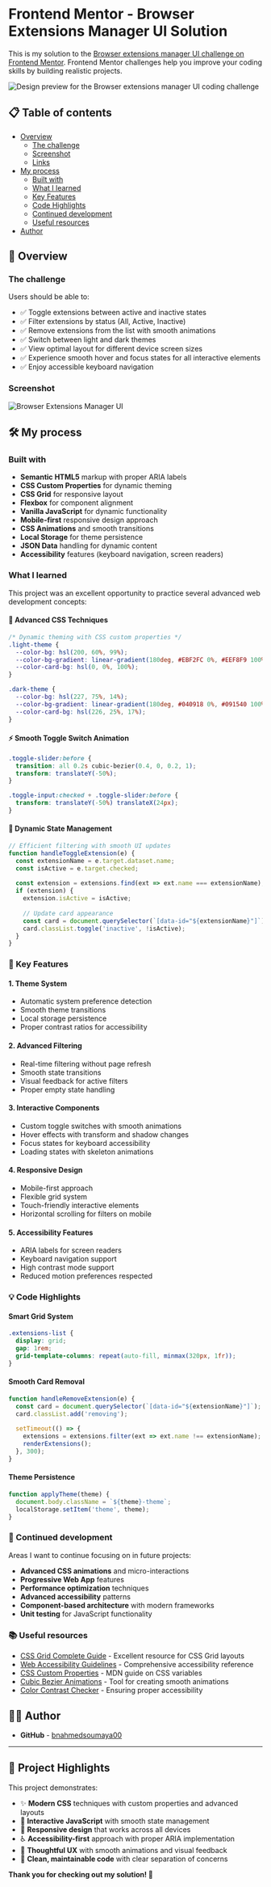 # Frontend Mentor - Browser Extensions Manager UI Solution

This is my solution to the [Browser extensions manager UI challenge on Frontend Mentor](https://www.frontendmentor.io/challenges/browser-extension-manager-ui-yNZnOfsMAp). Frontend Mentor challenges help you improve your coding skills by building realistic projects.

![Design preview for the Browser extensions manager UI coding challenge](./preview.jpg)

## 📋 Table of contents

- [Overview](#overview)
  - [The challenge](#the-challenge)
  - [Screenshot](#screenshot)
  - [Links](#links)
- [My process](#my-process)
  - [Built with](#built-with)
  - [What I learned](#what-i-learned)
  - [Key Features](#key-features)
  - [Code Highlights](#code-highlights)
  - [Continued development](#continued-development)
  - [Useful resources](#useful-resources)
- [Author](#author)

## 🎯 Overview

### The challenge

Users should be able to:

- ✅ Toggle extensions between active and inactive states
- ✅ Filter extensions by status (All, Active, Inactive)
- ✅ Remove extensions from the list with smooth animations
- ✅ Switch between light and dark themes
- ✅ View optimal layout for different device screen sizes
- ✅ Experience smooth hover and focus states for all interactive elements
- ✅ Enjoy accessible keyboard navigation

### Screenshot

![Browser Extensions Manager UI](./preview.jpg)


## 🛠️ My process

### Built with

- **Semantic HTML5** markup with proper ARIA labels
- **CSS Custom Properties** for dynamic theming
- **CSS Grid** for responsive layout
- **Flexbox** for component alignment
- **Vanilla JavaScript** for dynamic functionality
- **Mobile-first** responsive design approach
- **CSS Animations** and smooth transitions
- **Local Storage** for theme persistence
- **JSON Data** handling for dynamic content
- **Accessibility** features (keyboard navigation, screen readers)

### What I learned

This project was an excellent opportunity to practice several advanced web development concepts:

#### 🎨 **Advanced CSS Techniques**
```css
/* Dynamic theming with CSS custom properties */
.light-theme {
  --color-bg: hsl(200, 60%, 99%);
  --color-bg-gradient: linear-gradient(180deg, #EBF2FC 0%, #EEF8F9 100%);
  --color-card-bg: hsl(0, 0%, 100%);
}

.dark-theme {
  --color-bg: hsl(227, 75%, 14%);
  --color-bg-gradient: linear-gradient(180deg, #040918 0%, #091540 100%);
  --color-card-bg: hsl(226, 25%, 17%);
}
```

#### ⚡ **Smooth Toggle Switch Animation**
```css
.toggle-slider:before {
  transition: all 0.2s cubic-bezier(0.4, 0, 0.2, 1);
  transform: translateY(-50%);
}

.toggle-input:checked + .toggle-slider:before {
  transform: translateY(-50%) translateX(24px);
}
```

#### 🔄 **Dynamic State Management**
```javascript
// Efficient filtering with smooth UI updates
function handleToggleExtension(e) {
  const extensionName = e.target.dataset.name;
  const isActive = e.target.checked;
  
  const extension = extensions.find(ext => ext.name === extensionName);
  if (extension) {
    extension.isActive = isActive;
    
    // Update card appearance
    const card = document.querySelector(`[data-id="${extensionName}"]`);
    card.classList.toggle('inactive', !isActive);
  }
}
```

### 🌟 Key Features

#### **1. Theme System**
- Automatic system preference detection
- Smooth theme transitions
- Local storage persistence
- Proper contrast ratios for accessibility

#### **2. Advanced Filtering**
- Real-time filtering without page refresh
- Smooth state transitions
- Visual feedback for active filters
- Proper empty state handling

#### **3. Interactive Components**
- Custom toggle switches with smooth animations
- Hover effects with transform and shadow changes
- Focus states for keyboard accessibility
- Loading states with skeleton animations

#### **4. Responsive Design**
- Mobile-first approach
- Flexible grid system
- Touch-friendly interactive elements
- Horizontal scrolling for filters on mobile

#### **5. Accessibility Features**
- ARIA labels for screen readers
- Keyboard navigation support
- High contrast mode support
- Reduced motion preferences respected

### 💡 Code Highlights

#### **Smart Grid System**
```css
.extensions-list {
  display: grid;
  gap: 1rem;
  grid-template-columns: repeat(auto-fill, minmax(320px, 1fr));
}
```

#### **Smooth Card Removal**
```javascript
function handleRemoveExtension(e) {
  const card = document.querySelector(`[data-id="${extensionName}"]`);
  card.classList.add('removing');
  
  setTimeout(() => {
    extensions = extensions.filter(ext => ext.name !== extensionName);
    renderExtensions();
  }, 300);
}
```

#### **Theme Persistence**
```javascript
function applyTheme(theme) {
  document.body.className = `${theme}-theme`;
  localStorage.setItem('theme', theme);
}
```

### 🚀 Continued development

Areas I want to continue focusing on in future projects:

- **Advanced CSS animations** and micro-interactions
- **Progressive Web App** features
- **Performance optimization** techniques
- **Advanced accessibility** patterns
- **Component-based architecture** with modern frameworks
- **Unit testing** for JavaScript functionality

### 📚 Useful resources

- [CSS Grid Complete Guide](https://css-tricks.com/snippets/css/complete-guide-grid/) - Excellent resource for CSS Grid layouts
- [Web Accessibility Guidelines](https://www.w3.org/WAI/WCAG21/quickref/) - Comprehensive accessibility reference
- [CSS Custom Properties](https://developer.mozilla.org/en-US/docs/Web/CSS/Using_CSS_custom_properties) - MDN guide on CSS variables
- [Cubic Bezier Animations](https://cubic-bezier.com/) - Tool for creating smooth animations
- [Color Contrast Checker](https://webaim.org/resources/contrastchecker/) - Ensuring proper accessibility

## 👨‍💻 Author

- **GitHub** - [bnahmedsoumaya00](https://github.com/bnahmedsoumaya00)

---

## 🎉 Project Highlights

This project demonstrates:
- ✨ **Modern CSS** techniques with custom properties and advanced layouts
- 🎯 **Interactive JavaScript** with smooth state management
- 📱 **Responsive design** that works across all devices
- ♿ **Accessibility-first** approach with proper ARIA implementation
- 🎨 **Thoughtful UX** with smooth animations and visual feedback
- 🔧 **Clean, maintainable code** with clear separation of concerns

**Thank you for checking out my solution! 🚀**
